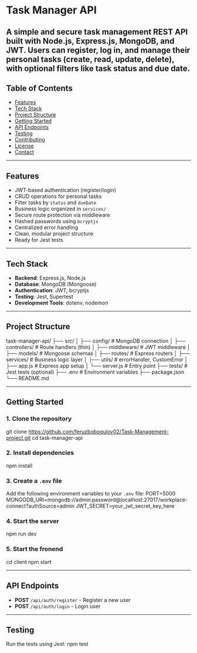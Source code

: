 # Task Manager API
A simple and secure task management REST API built with **Node.js**, **Express.js**, **MongoDB**, and **JWT**. Users can register, log in, and manage their personal tasks (create, read, update, delete), with optional filters like task status and due date.
---
## Table of Contents
- [Features](#features)
- [Tech Stack](#tech-stack)
- [Project Structure](#project-structure)
- [Getting Started](#getting-started)
- [API Endpoints](#api-endpoints)
- [Testing](#testing)
- [Contributing](#contributing)
- [License](#license)
- [Contact](#contact)
---
## Features
- JWT-based authentication (register/login)
- CRUD operations for personal tasks
- Filter tasks by `status` and `dueDate`
- Business logic organized in `services/`
- Secure route protection via middleware
- Hashed passwords using `bcryptjs`
- Centralized error handling
- Clean, modular project structure
- Ready for Jest tests
---
## Tech Stack
- **Backend**: Express.js, Node.js
- **Database**: MongoDB (Mongoose)
- **Authentication**: JWT, bcryptjs
- **Testing**: Jest, Supertest
- **Development Tools**: dotenv, nodemon
---
## Project Structure

task-manager-api/
├── src/
│   ├── config/          # MongoDB connection
│   ├── controllers/     # Route handlers (thin)
│   ├── middleware/      # JWT middleware
│   ├── models/          # Mongoose schemas
│   ├── routes/          # Express routers
│   ├── services/        # Business logic layer
│   ├── utils/           # errorHandler, CustomError
│   ├── app.js           # Express app setup
│   └── server.js        # Entry point
├── tests/               # Jest tests (optional)
├── .env                 # Environment variables
├── package.json
└── README.md

---
## Getting Started
### 1. Clone the repository
git clone https://github.com/feruzboboqulov02/Task-Management-project.git
cd task-manager-api

### 2. Install dependencies
npm install

### 3. Create a `.env` file
Add the following environment variables to your `.env` file:
PORT=5000
MONGODB_URI=mongodb://admin:password@localhost:27017/workplace-connect?authSource=admin
JWT_SECRET=your_jwt_secret_key_here

### 4. Start the server
npm run dev

### 5. Start the fronend

cd client 
npm start


---
## API Endpoints
- **POST** `/api/auth/register` - Register a new user
- **POST** `/api/auth/login` - Login user
---
## Testing
Run the tests using Jest:
npm test